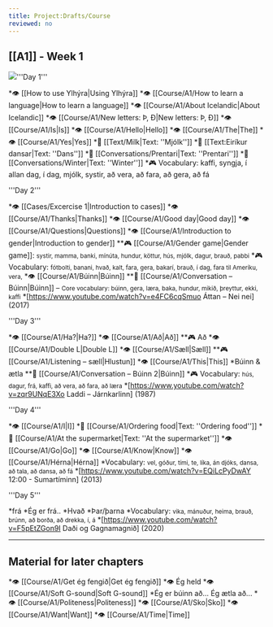 ```yaml
---
title: Project:Drafts/Course
reviewed: no
---
```


<!--<div class="frontpage-intro">This course is still a work in progress and will be published in the summer of 2020. Feel free to [[Project:About|contact us]] to suggest improvements. </div>-->

## [[A1]] - Week 1
<Image src="Börn_svarthvít.jpg"/>'''Day 1'''

*👁 [[How to use Ylhýra|Using Ylhýra]]
*👁 [[Course/A1/How to learn a language|How to learn a language]]
*👁 [[Course/A1/About Icelandic|About Icelandic]]
*👁 [[Course/A1/New letters: Þ, Ð|New letters: Þ, Ð]]
*👁 [[Course/A1/Is|Is]]
*👁 [[Course/A1/Hello|Hello]]
*👁 [[Course/A1/The|The]]
*👁 [[Course/A1/Yes|Yes]]
*📖 [[Text/Milk|Text: ''Mjólk'']]
*📖 [[Text:Eiríkur dansar|Text: ''Dans'']]
*💬 [[Conversations/Prentari|Text: ''Prentari'']]
*💬 [[Conversations/Winter|Text: ''Winter'']]
*🎮 Vocabulary: kaffi, syngja, í allan dag, í dag, mjólk, systir, að vera, að fara, að gera, að fá

'''Day 2'''

*👁 [[Cases/Excercise 1|Introduction to cases]]
*👁 [[Course/A1/Thanks|Thanks]]
*👁 [[Course/A1/Good day|Good day]]
*👁 [[Course/A1/Questions|Questions]]
*👁 [[Course/A1/Introduction to gender|Introduction to gender]]
**🎮 [[Course/A1/Gender game|Gender game]]: <small>systir, mamma, banki, mínúta, hundur, köttur, hús, mjólk, dagur, brauð, pabbi</small>
*🎮 Vocabulary: <small>fótbolti, banani, hvað, kalt, fara, gera, bakarí, brauð, í dag, fara til Ameríku, vera,</small>
*👁 [[Course/A1/Búinn|Búinn]]
**💬 [[Course/A1/Conversation – Búinn|Búinn]] – <small>Core vocabulary: búinn, gera, læra, baka, hundur, mikið, þreyttur, ekki, kaffi</small>
*[https://www.youtube.com/watch?v=e4FC6cqSmuo Áttan – Nei nei] (2017)

'''Day 3'''

*👁 [[Course/A1/Ha?|Ha?]]
*👁 [[Course/A1/Að|Að]]
**🎮 Að
*👁 [[Course/A1/Double L|Double L]]
*👁 [[Course/A1/Sæll|Sæll]]
**🎮 [[Course/A1/Listening – sæll|Hlustun]]
*👁 [[Course/A1/This|This]]
*Búinn & ætla
**💬 [[Course/A1/Conversation – Búinn 2|Búinn]]
*🎮 Vocabulary: <small>hús, dagur, frá, kaffi, að vera, að fara, að læra</small>
*[https://www.youtube.com/watch?v=zqr9UNqE3Xo Laddi – Járnkarlinn] (1987)

'''Day 4'''

*👁 [[Course/A1/I|I]]
*💬 [[Course/A1/Ordering food|Text: ''Ordering food'']]
*💬 [[Course/A1/At the supermarket|Text: ''At the supermarket'']]
*👁 [[Course/A1/Go|Go]]
*👁 [[Course/A1/Know|Know]]
*👁 [[Course/A1/Hérna|Hérna]]
*Vocabulary: <small>vel, góður, tími, te, líka, án djóks, dansa,</small> <small>að tala, að dansa, að fá</small>
*[https://www.youtube.com/watch?v=EQiLcPyDwAY 12:00 - Sumartíminn] (2013)

'''Day 5'''

*frá
*Ég er frá..
*Hvað
*Þar/þarna
*Vocabulary: <small>vika, mánuður, heima, brauð, brúnn,</small> <small>að borða, að drekka, í, á</small>
*[https://www.youtube.com/watch?v=F5pEtZGon9I Daði og Gagnamagnið] (2020)

***

## Material for later chapters

*👁 [[Course/A1/Get ég fengið|Get ég fengið]]
*👁 Ég held
*👁 [[Course/A1/Soft G-sound|Soft G-sound]]
*Ég er búinn að... Ég ætla að...
*👁 [[Course/A1/Politeness|Politeness]]
*👁 [[Course/A1/Sko|Sko]]
*👁 [[Course/A1/Want|Want]]
*👁 [[Course/A1/Time|Time]]
